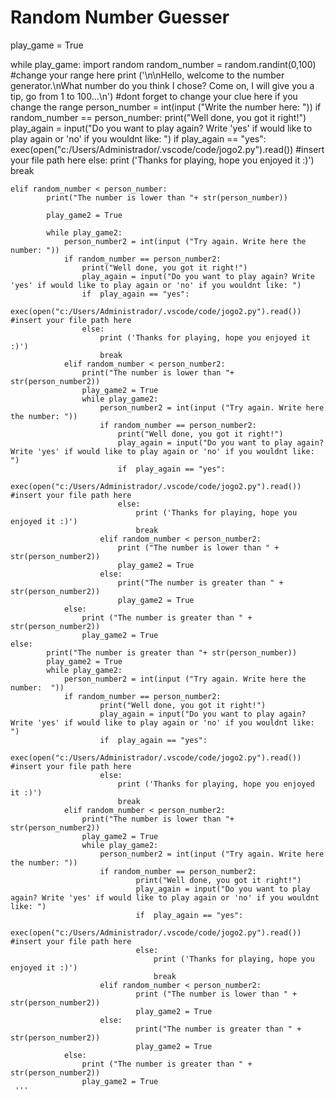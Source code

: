 # Random Number Guesser



play_game = True

while play_game:
    import random
    random_number = random.randint(0,100) #change your range here
    print ('\n\nHello, welcome to the number generator.\nWhat number do you think I chose? Come on, I will give you a tip, go from 1 to 100...\n') #dont forget to change your clue here if you change the range
    person_number = int(input ("Write the number here: "))
    if random_number == person_number:
            print("Well done, you got it right!")
            play_again = input("Do you want to play again? Write 'yes' if would like to play again or 'no' if you wouldnt like: ")
            if play_again == "yes":
                exec(open("c:/Users/Administrador/.vscode/code/jogo2.py").read()) #insert your file path here
            else:
                print ('Thanks for playing, hope you enjoyed it :)')
                break
        
    elif random_number < person_number:
            print("The number is lower than "+ str(person_number))

            play_game2 = True

            while play_game2: 
                person_number2 = int(input ("Try again. Write here the number: "))
                if random_number == person_number2:
                    print("Well done, you got it right!")
                    play_again = input("Do you want to play again? Write 'yes' if would like to play again or 'no' if you wouldnt like: ")
                    if  play_again == "yes":
                        exec(open("c:/Users/Administrador/.vscode/code/jogo2.py").read()) #insert your file path here
                    else:
                        print ('Thanks for playing, hope you enjoyed it :)')
                        break
                elif random_number < person_number2:
                    print("The number is lower than "+ str(person_number2))
                    play_game2 = True
                    while play_game2: 
                        person_number2 = int(input ("Try again. Write here the number: "))
                        if random_number == person_number2:
                            print("Well done, you got it right!")
                            play_again = input("Do you want to play again? Write 'yes' if would like to play again or 'no' if you wouldnt like: ")
                            if  play_again == "yes":
                                exec(open("c:/Users/Administrador/.vscode/code/jogo2.py").read()) #insert your file path here
                            else:
                                print ('Thanks for playing, hope you enjoyed it :)')
                                break
                        elif random_number < person_number2:
                            print ("The number is lower than " + str(person_number2))
                            play_game2 = True
                        else:
                            print("The number is greater than " + str(person_number2))
                            play_game2 = True
                else:
                    print ("The number is greater than " + str(person_number2))
                    play_game2 = True
    else:
            print("The number is greater than "+ str(person_number))
            play_game2 = True
            while play_game2: 
                person_number2 = int(input ("Try again. Write here the number:  "))
                if random_number == person_number2:
                        print("Well done, you got it right!")
                        play_again = input("Do you want to play again? Write 'yes' if would like to play again or 'no' if you wouldnt like: ")
                        if  play_again == "yes":
                            exec(open("c:/Users/Administrador/.vscode/code/jogo2.py").read()) #insert your file path here
                        else:
                            print ('Thanks for playing, hope you enjoyed it :)')
                            break
                elif random_number < person_number2:
                    print("The number is lower than "+ str(person_number2))
                    play_game2 = True
                    while play_game2: 
                        person_number2 = int(input ("Try again. Write here the number: "))
                        if random_number == person_number2:
                                print("Well done, you got it right!")
                                play_again = input("Do you want to play again? Write 'yes' if would like to play again or 'no' if you wouldnt like: ")
                                if  play_again == "yes":
                                    exec(open("c:/Users/Administrador/.vscode/code/jogo2.py").read()) #insert your file path here
                                else:
                                    print ('Thanks for playing, hope you enjoyed it :)')
                                    break
                        elif random_number < person_number2:
                                print ("The number is lower than " + str(person_number2))
                                play_game2 = True
                        else:
                                print("The number is greater than " + str(person_number2))
                                play_game2 = True
                else:
                    print ("The number is greater than " + str(person_number2))
                    play_game2 = True
     '''
